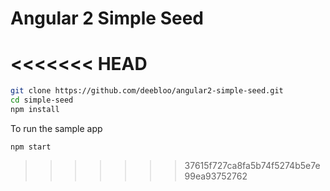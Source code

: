 # Angular 2 Simple Seed
<<<<<<< HEAD
=======

```BASH
git clone https://github.com/deebloo/angular2-simple-seed.git
cd simple-seed
npm install
```

To run the sample app
```
npm start
```
>>>>>>> 37615f727ca8fa5b74f5274b5e7e99ea93752762

